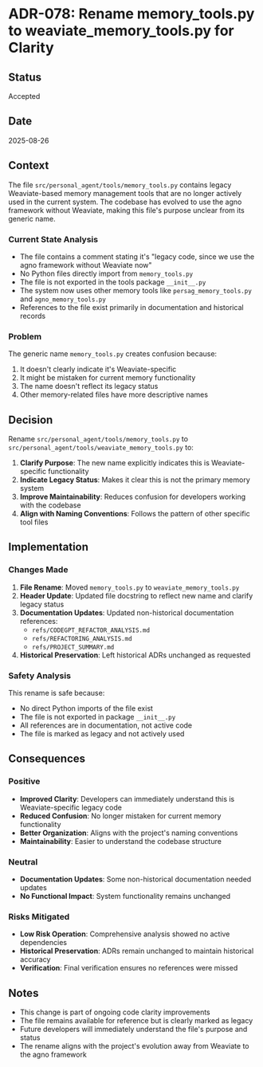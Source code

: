 # ADR-078: Rename memory_tools.py to weaviate_memory_tools.py for Clarity

## Status
Accepted

## Date
2025-08-26

## Context

The file `src/personal_agent/tools/memory_tools.py` contains legacy Weaviate-based memory management tools that are no longer actively used in the current system. The codebase has evolved to use the agno framework without Weaviate, making this file's purpose unclear from its generic name.

### Current State Analysis

- The file contains a comment stating it's "legacy code, since we use the agno framework without Weaviate now"
- No Python files directly import from `memory_tools.py`
- The file is not exported in the tools package `__init__.py`
- The system now uses other memory tools like `persag_memory_tools.py` and `agno_memory_tools.py`
- References to the file exist primarily in documentation and historical records

### Problem

The generic name `memory_tools.py` creates confusion because:
1. It doesn't clearly indicate it's Weaviate-specific
2. It might be mistaken for current memory functionality
3. The name doesn't reflect its legacy status
4. Other memory-related files have more descriptive names

## Decision

Rename `src/personal_agent/tools/memory_tools.py` to `src/personal_agent/tools/weaviate_memory_tools.py` to:

1. **Clarify Purpose**: The new name explicitly indicates this is Weaviate-specific functionality
2. **Indicate Legacy Status**: Makes it clear this is not the primary memory system
3. **Improve Maintainability**: Reduces confusion for developers working with the codebase
4. **Align with Naming Conventions**: Follows the pattern of other specific tool files

## Implementation

### Changes Made

1. **File Rename**: Moved `memory_tools.py` to `weaviate_memory_tools.py`
2. **Header Update**: Updated file docstring to reflect new name and clarify legacy status
3. **Documentation Updates**: Updated non-historical documentation references:
   - `refs/CODEGPT_REFACTOR_ANALYSIS.md`
   - `refs/REFACTORING_ANALYSIS.md` 
   - `refs/PROJECT_SUMMARY.md`
4. **Historical Preservation**: Left historical ADRs unchanged as requested

### Safety Analysis

This rename is safe because:
- No direct Python imports of the file exist
- The file is not exported in package `__init__.py`
- All references are in documentation, not active code
- The file is marked as legacy and not actively used

## Consequences

### Positive
- **Improved Clarity**: Developers can immediately understand this is Weaviate-specific legacy code
- **Reduced Confusion**: No longer mistaken for current memory functionality
- **Better Organization**: Aligns with the project's naming conventions
- **Maintainability**: Easier to understand the codebase structure

### Neutral
- **Documentation Updates**: Some non-historical documentation needed updates
- **No Functional Impact**: System functionality remains unchanged

### Risks Mitigated
- **Low Risk Operation**: Comprehensive analysis showed no active dependencies
- **Historical Preservation**: ADRs remain unchanged to maintain historical accuracy
- **Verification**: Final verification ensures no references were missed

## Notes

- This change is part of ongoing code clarity improvements
- The file remains available for reference but is clearly marked as legacy
- Future developers will immediately understand the file's purpose and status
- The rename aligns with the project's evolution away from Weaviate to the agno framework
